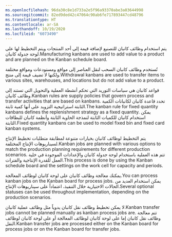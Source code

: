 ```yaml
---
ms.openlocfilehash: 96da30c8e1d733a2e5f96a93370abe3a03644998
ms.sourcegitcommit: 82ed9ded42c47064c90ab6fe717893447cd48796
ms.translationtype: HT
ms.contentlocale: ar-SA
ms.lasthandoff: 10/19/2020
ms.locfileid: "6073490"
---
```

<span data-ttu-id="e9e0d-101">يتم استخدام وظائف كانبان للتصنيع لإضافة قيمة إلى أحد المنتجات ويتم التخطيط لها على لوحة جدولة كانبان.</span><span class="sxs-lookup"><span data-stu-id="e9e0d-101">Manufacturing kanbans are used to add value to a product and are planned on the Kanban schedule board.</span></span> 

<span data-ttu-id="e9e0d-102">تُستخدم وظائف كانبان السحب لنقل العناصر إلى مواقع ومستودعات ومواقع مختلفة ولكنها لا تضيف قيمة إلى منتج.</span><span class="sxs-lookup"><span data-stu-id="e9e0d-102">Withdrawal kanbans are used to transfer items to various sites, warehouses, and locations but do not add value to a product.</span></span>

<span data-ttu-id="e9e0d-103">قواعد كانبان هي سياسات التوريد التي تحكم أنشطة العملية والتحويل التي تستند إلى وظائف كانبان.</span><span class="sxs-lookup"><span data-stu-id="e9e0d-103">Kanban rules are supply policies that govern process and transfer activities that are based on kanbans.</span></span> <span data-ttu-id="e9e0d-104">تحدد قاعدة كانبان لكانبانات الكمية الثابتة استراتيجية التزويد على أنها كمية ثابتة.</span><span class="sxs-lookup"><span data-stu-id="e9e0d-104">The kanban rule for fixed quantity kanbans defines the replenishment strategy as a fixed quantity.</span></span> <span data-ttu-id="e9e0d-105">يمكن استخدام كانبان للكميات الثابتة لنمذجة الحاوية الثابتة وأنظمة كانبان للبطاقات الثابتة.</span><span class="sxs-lookup"><span data-stu-id="e9e0d-105">Fixed quantity kanbans can be used to model fixed bin and fixed card kanban systems.</span></span>

<span data-ttu-id="e9e0d-106">يتم التخطيط لوظائف كانبان بخيارات متنوعة لمطابقة متطلبات تخطيط الإنتاج لسيناريوهات الإنتاج المختلفة.</span><span class="sxs-lookup"><span data-stu-id="e9e0d-106">Kanban jobs are planned with various options to match the production planning requirements for different production scenarios.</span></span> <span data-ttu-id="e9e0d-107">تتم هذه العملية باستخدام لوحة جدولة كانبان والإعدادات الموجودة في خلية العمل للقدرة الإنتاجية والفترات.</span><span class="sxs-lookup"><span data-stu-id="e9e0d-107">This process is done by using the Kanban schedule board and the settings on the work cell for capacity and periods.</span></span>

<span data-ttu-id="e9e0d-108">يمكنك معالجة وظائف كانبان على لوحة كانبان لوظائف المعالجة.</span><span class="sxs-lookup"><span data-stu-id="e9e0d-108">You can process kanban jobs on the Kanban board for process jobs.</span></span> <span data-ttu-id="e9e0d-109">يمكن استخدام العديد من الحالات الاختيارية خلال التنفيذ، اعتماداً على سيناريوهات الإنتاج.</span><span class="sxs-lookup"><span data-stu-id="e9e0d-109">Several optional statuses can be used throughout implementation, depending on the production scenarios.</span></span> 

<span data-ttu-id="e9e0d-110">لا يمكن تخطيط وظائف نقل كانبان يدوياً مثل وظائف عملية كانبان.</span><span class="sxs-lookup"><span data-stu-id="e9e0d-110">Kanban transfer jobs cannot be planned manually as kanban process jobs are.</span></span> <span data-ttu-id="e9e0d-111">تتم معالجة وظائف نقل كانبان إما على لوحة كانبان لوظائف المعالجة أو على لوحة كانبان لوظائف النقل.</span><span class="sxs-lookup"><span data-stu-id="e9e0d-111">Kanban transfer jobs are processed either on the Kanban board for process jobs or on the Kanban board for transfer jobs.</span></span> 
